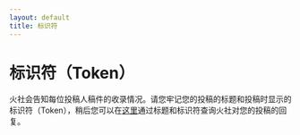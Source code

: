 ```yaml
---
layout: default
title: 标识符
---
```


# 标识符（Token）

火社会告知每位投稿人稿件的收录情况。请您牢记您的投稿的标题和投稿时显示的标识符（Token），稍后您可以在<a href="{{site.baseurl}}/reply.html">这里</a>通过标题和标识符查询火社对您的投稿的回复。

